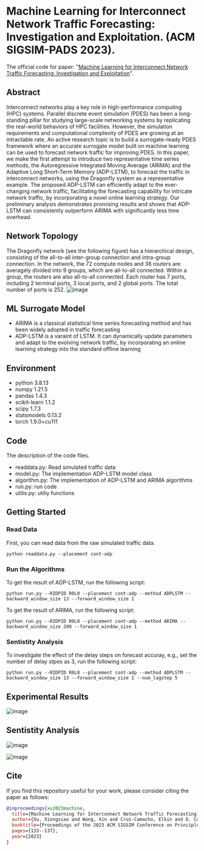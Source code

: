 # Machine Learning for Interconnect Network Traffic Forecasting: Investigation and Exploitation. (ACM SIGSIM-PADS 2023).
The official code for paper: "[Machine Learning for Interconnect Network Traffic Forecasting: Investigation and Exploitation](https://xiongxiaoxu.github.io/publications/PADS23_ML.pdf)".

## Abstract
Interconnect networks play a key role in high-performance computing (HPC) systems. Parallel discrete event simulation (PDES) has been a long-standing pillar for studying large-scale networking systems by replicating the real-world behaviors of HPC facilities. However, the simulation requirements and computational complexity of PDES are growing at an intractable rate. An active research topic is to build a surrogate-ready PDES framework where an accurate surrogate model built on machine learning can be used to forecast network traffic for improving PDES. In this paper, we make the first attempt to introduce two representative time series methods, the Autoregressive Integrated Moving Average (ARIMA) and the Adaptive Long Short-Term Memory (ADP-LSTM), to forecast the traffic in interconnect networks, using the Dragonfly system as a representative example. The proposed ADP-LSTM can efficiently adapt to the ever-changing network traffic, facilitating the forecasting capability for intricate network traffic, by incorporating a novel online learning strategy. Our preliminary analysis demonstrates promising results and shows that ADP-LSTM can consistently outperform ARIMA with significantly less time overhead.

## Network Topology
The Dragonfly network (see the following figure) has a hierarchical design, consisting of the all-to-all inter-group connection and intra-group connection. In the network, the 72 compute nodes and 36 routers are averagely divided into 9 groups, which are all-to-all connected. Within a group, the routers are also all-to-all connected. Each router has 7 ports, including 2 terminal ports, 3 local ports, and 2 global ports. The total number of ports is 252.
![image](https://github.com/XiongxiaoXu/ML-SurrogateModel/assets/34889516/0801eaab-bcd6-4365-9131-2b1a2abb9b04)

## ML Surrogate Model
* ARIMA is a classical statistical time series forecasting method and has been widely adopted in traffic forecasting
* ADP-LSTM is a varaint of LSTM. It can dynamically update parameters and adapt to the evolving network traffic, by incorporating an online learning strategy into the standard offline learning 

## Environment
* python            3.8.13
* numpy             1.21.5
* pandas            1.4.3
* scikit-learn      1.1.2
* scipy             1.7.3
* statsmodels       0.13.2
* torch             1.9.0+cu111

## Code
The description of the code files.
* readdata.py: Read simulated traffic data
* model.py: The implementation ADP-LSTM model class
* algorithm.py: The implementation of ADP-LSTM and ARIMA algorithms
* run.py: run code
* utilis.py: utiliy functions

## Getting Started
### Read Data

First, you can read data from the raw simulated traffic data.

`python readdata.py --placement cont-adp`

### Run the Algorithms

To get the result of ADP-LSTM, run the following script:

`python run.py --RIDPID R0L0 --placement cont-adp --method ADPLSTM --backward_window_size 13 --forward_window_size 1`


To get the result of ARIMA, run the following script:

`python run.py --RIDPID R0L0 --placement cont-adp --method ARIMA --backward_window_size 200 --forward_window_size 1`

### Sentistity Analysis
To investigate the effect of the delay steps on forecast accuray, e.g., set the number of delay stpes as 3, run the following script:

`python run.py --RIDPID R0L0 --placement cont-adp --method ADPLSTM --backward_window_size 13 --forward_window_size 1 --num_lagstep 5`

## Experimental Results
![image](https://github.com/XiongxiaoXu/ML-SurrogateModel/assets/34889516/b6a1b346-0f44-4908-871e-7601a8e1c644)

## Sentistity Analysis
![image](https://github.com/XiongxiaoXu/ML-SurrogateModel/assets/34889516/1af1e324-296d-4447-b0a5-f5f2cc19e281)

![image](https://github.com/XiongxiaoXu/ML-SurrogateModel/assets/34889516/7b09dc26-90fd-4f1e-ab86-1d6bdd830b42)

## Cite
If you find this repository useful for your work, please consider citing the paper as follows:

```bibtex
@inproceedings{xu2023machine,
  title={Machine Learning for Interconnect Network Traffic Forecasting: Investigation and Exploitation},
  author={Xu, Xiongxiao and Wang, Xin and Cruz-Camacho, Elkin and D. Carothers, Christopher and A. Brown, Kevin and B. Ross, Robert and Lan, Zhiling and Shu, Kai},
  booktitle={Proceedings of the 2023 ACM SIGSIM Conference on Principles of Advanced Discrete Simulation},
  pages={133--137},
  year={2023}
}
```


